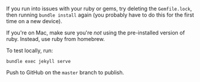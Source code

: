 If you run into issues with your ruby or gems, try deleting the `Gemfile.lock`, then running `bundle install` again (you probably have to do this for the first time on a new device).

If you're on Mac, make sure you're *not* using the pre-installed version of ruby. Instead, use ruby from homebrew.

To test locally, run:

```
bundle exec jekyll serve
```

Push to GitHub on the `master` branch to publish.
